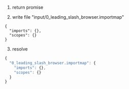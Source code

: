 1. return promise

2. write file "input/0_leading_slash_browser.importmap"
```importmap
{
  "imports": {},
  "scopes": {}
}
```

3. resolve
```js
{
  "0_leading_slash_browser.importmap": {
    "imports": {},
    "scopes": {}
  }
}
```